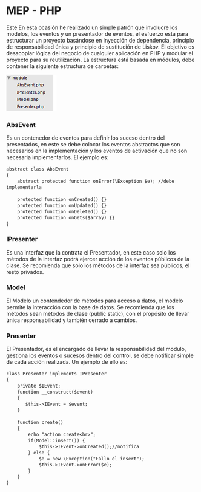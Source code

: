 # MEP - PHP

Este En esta ocasión he realizado un simple patrón que involucre los modelos, los eventos y un presentador de eventos, el esfuerzo esta para estructurar un proyecto basándose en inyección de dependencia, principio de responsabilidad única y principio de sustitución de Liskov. El objetivo es desacoplar lógica del negocio de cualquier aplicación en PHP y modular el proyecto para su reutilización. 
La estructura está basada en módulos, debe contener la siguiente estructura de carpetas: 

![Estrucutra de Caperta](https://raw.githubusercontent.com/raalzate/mep-php/master/images/carpetas.png)

### AbsEvent
Es un contenedor de eventos para definir los suceso dentro del presentados, en este se debe colocar los eventos abstractos que son necesarios en la implementación y los eventos de activación que no son necesaria implementarlos. El ejemplo es:

``` 
abstract class AbsEvent 
{
	abstract protected function onError(\Exception $e); //debe implementarla 

	protected function onCreated() {}
	protected function onUpdated() {}
	protected function onDeleted() {}
	protected function onGets($array) {}
}
```
### IPresenter

Es una interfaz que la contrata el Presentador, en este caso solo los métodos de la interfaz podrá ejercer acción de los eventos públicos de la clase. Se recomienda que solo los métodos de la interfaz sea públicos, el resto privados.  

### Model

El Modelo un contendedor de métodos para acceso a datos, el modelo permite la interacción con la base de datos. Se recomienda que los métodos sean métodos de clase (public static), con el propósito de llevar única responsabilidad y también cerrado a cambios. 

### Presenter

El Presentador, es el encargado de llevar la responsabilidad del modulo, gestiona los eventos o sucesos dentro del control, se debe notificar simple de cada acción realizada. Un ejemplo de ello es:

``` 
class Presenter implements IPresenter 
{
	private $IEvent; 
	function __construct($event)
    {
       $this->IEvent = $event;
    }

    function create()
    {
    	echo "action create<br>";
    	if(Model::insert()) {
    		$this->IEvent->onCreated();//notifica
    	} else {
    		$e = new \Exception("Fallo el insert");
    		$this->IEvent->onError($e);
    	}
    }
}
```
